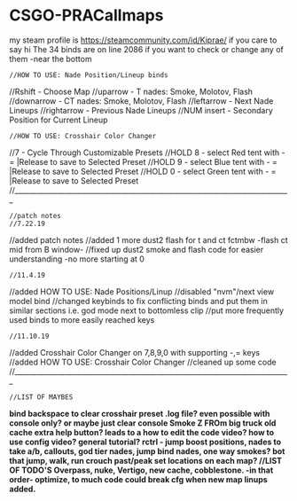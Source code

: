 # CSGO-PRACallmaps

my steam profile is https://steamcommunity.com/id/Kiprae/ if you care to say hi
The 34 binds are on line 2086 if you want to check or change any of them -near the bottom

	//HOW TO USE: Nade Position/Lineup binds
//Rshift     - Choose Map
//uparrow    - T nades: Smoke, Molotov, Flash
//downarrow  - CT nades: Smoke, Molotov, Flash
//leftarrow  - Next Nade Lineups
//rightarrow - Previous Nade Lineups
//NUM insert - Secondary Position for Current Lineup

	//HOW TO USE: Crosshair Color Changer
//7		  - Cycle Through Customizable Presets
//HOLD 8	  - select Red tent with -  = |Release to save to Selected Preset
//HOLD 9	  - select Blue tent with -  = |Release to save to Selected Preset
//HOLD 0	  - select Green tent with -  = |Release to save to Selected Preset
//______________________________________________________________________________

	//patch notes
	//7.22.19
//added patch notes
//added 1 more dust2 flash for t and ct fctmbw -flash ct mid from B window-
//fixed up dust2 smoke and flash code for easier understanding -no more starting at 0

	//11.4.19
//added HOW TO USE: Nade Positions/Linup
//disabled "nvm"/next view model bind
//changed keybinds to fix conflicting binds and put them in similar sections i.e. god mode next to bottomless clip
//put more frequently used binds to more easily reached keys

	//11.10.19
//added Crosshair Color Changer on 7,8,9,0 with supporting -,= keys
//added  HOW TO USE: Crosshair Color Changer
//cleaned up some code
//______________________________________________________________________________

	//LIST OF MAYBES
<b>bind backspace to clear crosshair preset .log file? even possible with console only? or maybe just clear console<b>
<b>Smoke Z FROm big truck old cache<b>
<b>extra help button? leads to a how to edit the code video?	 how to use config video?  general tutorial?<b>
<b>rctrl - jump boost positions, nades to take a/b, callouts, god tier nades, jump bind nades, one way smokes?<b>
<b>bot that jump, walk, run crouch past/peak set locations on each map?<b>
	//LIST OF TODO'S
Overpass, nuke, Vertigo, new cache, cobblestone. -in that order-
optimize, to much code could break cfg when new map linups added.
